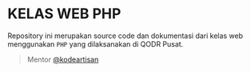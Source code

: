# KELAS WEB PHP

Repository ini merupakan source code dan dokumentasi dari kelas web menggunakan `PHP` yang dilaksanakan di QODR Pusat.

> Mentor [@kodeartisan](https://github.com/kodeartisan)
